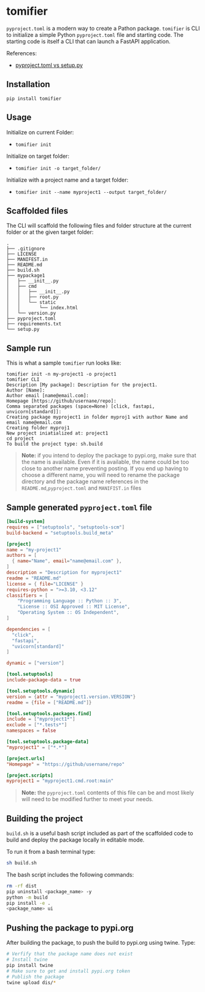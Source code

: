 # tomifier

`pyproject.toml` is a modern way to create a Pathon package. `tomifier` is CLI to initialize a simple Python `pyproject.toml` file and starting code. The starting code is itself a CLI that can launch a FastAPI application.

References:
- [pyproject.toml vs setup.py](https://packaging.python.org/en/latest/guides/modernize-setup-py-project/)

## Installation

`pip install tomifier`

## Usage

Initialize on current Folder:
- `tomifier init`

Initialize on target folder: 
- `tomifier init -o target_folder/`

Initialize with a project name and a target folder: 
- `tomifier init --name myproject1 --output target_folder/`

## Scaffolded files

The CLI will scaffold the following files and folder structure at the current folder or at the given target folder:

```text
.
├── .gitignore
├── LICENSE
├── MANIFEST.in
├── README.md
├── build.sh
├── mypackage1
│   ├── __init__.py
│   ├── cmd
│   │   ├── __init__.py
│   │   ├── root.py
│   │   └── static
│   │       └── index.html
│   └── version.py
├── pyproject.toml
├── requirements.txt
└── setup.py
```

## Sample run

This is what a sample `tomifier` run looks like:


```text
tomifier init -n my-project1 -o project1
tomifier CLI
Description [My package]: Description for the project1.
Author [Name]: 
Author email [name@email.com]: 
Homepage [https://github/usernane/repo]: 
Comma separated packages (space=None) [click, fastapi, unvicorn[standard]]: 
Creating package myproject1 in folder myproj1 with author Name and email name@email.com
Creating folder myproj1
New project iniatialized at: project1
cd project
To build the project type: sh.build
```

> **Note:** if you intend to deploy the package to pypi.org, make sure that the name is available. Even if it is available, the name could be too close to another name preventing posting. If you end up having to choose a different name, you will need to rename the package directory and the package name references in the `README.md`,`pyproject.toml` and `MANIFIST.in` files

## Sample generated `pyproject.toml` file

```toml
[build-system]
requires = ["setuptools", "setuptools-scm"]
build-backend = "setuptools.build_meta"

[project]
name = "my-project1"
authors = [
  { name="Name", email="name@email.com" },
]
description = "Description for myproject1"
readme = "README.md"
license = { file="LICENSE" }
requires-python = ">=3.10, <3.12"
classifiers = [
    "Programming Language :: Python :: 3",
    "License :: OSI Approved :: MIT License",
    "Operating System :: OS Independent",
]

dependencies = [
  "click",
  "fastapi",
  "uvicorn[standard]"
]

dynamic = ["version"]

[tool.setuptools]
include-package-data = true

[tool.setuptools.dynamic]
version = {attr = "myproject1.version.VERSION"}
readme = {file = ["README.md"]}

[tool.setuptools.packages.find]
include = ["myproject1*"]
exclude = ["*.tests*"]
namespaces = false

[tool.setuptools.package-data]
"myproject1" = ["*.*"]

[project.urls]
"Homepage" = "https://github/usernane/repo"

[project.scripts]
myproject1 = "myproject1.cmd.root:main"
```

> **Note:** the `pyproject.toml` contents of this file can be and most likely will need to be modified further to meet your needs.

## Building the project

`build.sh` is a useful bash script included as part of the scaffolded code to build and deploy the package locally in editable mode. 

To run it from a bash terminal type: 

```bash
sh build.sh
```

The bash script includes the following commands:

```bash
rm -rf dist
pip uninstall <package_name> -y
python -m build
pip install -e .
<package_name> ui
```

## Pushing the package to pypi.org

After building the package, to push the build to pypi.org using twine. Type: 

```bash
# Verfify that the package name does not exist
# Install twine
pip install twine
# Make sure to get and install pypi.org token
# Publish the package
twine upload dis/*
```
